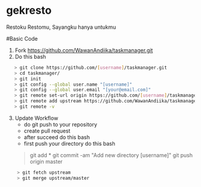 # gekresto

Restoku Restomu, Sayangku hanya untukmu

#Basic Code

1. Fork https://github.com/WawanAndiika/taskmanager.git
2. Do this bash

 ```bash
    > git clone https://github.com/[username]/taskmanager.git
	> cd taskmanager/
	> git init
	> git config --global user.name "[username]"
	> git config --global user.email "[your@email.com]"
    > git remote set-url origin https://github.com/[username]/taskmanager.git
    > git remote add upstream https://github.com/WawanAndiika/taskmanager.git
    > git remote -v 
 ```

3. Update Workflow
    - do git push to your repository
    - create pull request
    - after succeed do this bash
    - first push your directory do this bash
    > git add *
	> git commit -am "Add new directory [username]"
	> git push origin master

```bash
    > git fetch upstream
    > git merge upstream/master
 ```
